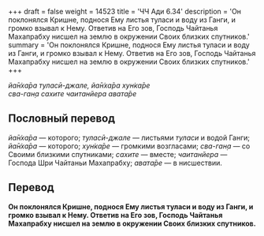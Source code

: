 +++
draft = false
weight = 14523
title = 'ЧЧ Ади 6.34'
description = 'Он поклонялся Кришне, поднося Ему листья туласи и воду из Ганги, и громко взывал к Нему. Ответив на Его зов, Господь Чайтанья Махапрабху нисшел на землю в окружении Своих близких спутников.'
summary = 'Он поклонялся Кришне, поднося Ему листья туласи и воду из Ганги, и громко взывал к Нему. Ответив на Его зов, Господь Чайтанья Махапрабху нисшел на землю в окружении Своих близких спутников.'
+++

_йа̄н̇ха̄ра туласӣ-джале, йа̄н̇ха̄ра хун̇ка̄ре  
сва-ган̣а сахите чаитанйера авата̄ре_

## Пословный перевод

_йа̄н̇ха̄ра_ — которого; _туласӣ_\-_джале_ — листьями _туласи_ и водой Ганги; _йа̄н̇ха̄ра_ — которого; _хун̇ка̄ре_ — громкими возгласами; _сва_\-_ган̣а_ — со Своими близкими спутниками; _сахите_ — вместе; _чаитанйера_ — Господа Шри Чайтаньи Махапрабху; _авата̄ре_ — в нисшествии.

## Перевод

**Он поклонялся Кришне, поднося Ему листья туласи и воду из Ганги, и громко взывал к Нему. Ответив на Его зов, Господь Чайтанья Махапрабху нисшел на землю в окружении Своих близких спутников.**
